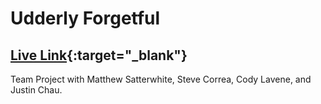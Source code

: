 # Udderly Forgetful
## [Live Link](http://udderly-forgetful.herokuapp.com){:target="_blank"}

Team Project with Matthew Satterwhite, Steve Correa, Cody Lavene, and Justin Chau.

